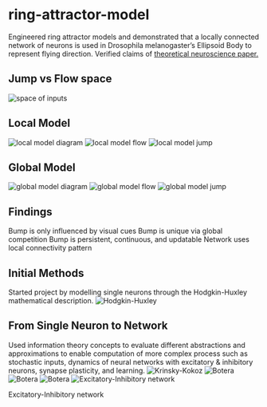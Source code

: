 # ring-attractor-model
Engineered ring attractor models and demonstrated that a locally connected network of neurons is used in Drosophila melanogaster’s Ellipsoid Body to represent flying direction. Verified claims of [theoretical neuroscience paper.](https://doi.org/10.1126/science.aal4835)

## Jump vs Flow space
![space of inputs](./img/space.png)

## Local Model
![local model diagram](./img/local_model.png)
![local model flow](./img/flow_local.png)
![local model jump](./img/jump_local.png)

## Global Model
![global model diagram](./img/global_model.png)
![global model flow](./img/flow_global.png)
![global model jump](./img/jump_global.png)


## Findings
Bump is only influenced by visual cues
Bump is unique via global competition
Bump is persistent, continuous, and updatable
Network uses local connectivity pattern

## Initial Methods
Started project by modelling single neurons through the Hodgkin-Huxley mathematical description. 
![Hodgkin-Huxley](./img/HH-I10.jpg)

## From Single Neuron to Network
Used information theory concepts to evaluate different abstractions and approximations to enable computation of more complex process such as stochastic inputs, dynamics of neural networks with excitatory \& inhibitory neurons, synapse plasticity, and learning.
![Krinsky-Kokoz](./img/KK-I10.png)
![Botera](./img/Botera.png)
![Botera](./img/Boterareduced.png)
![Botera](./img/Boteranullcline.png)
![Excitatory-Inhibitory network ](./img/nullclines.png)

Excitatory-Inhibitory network

